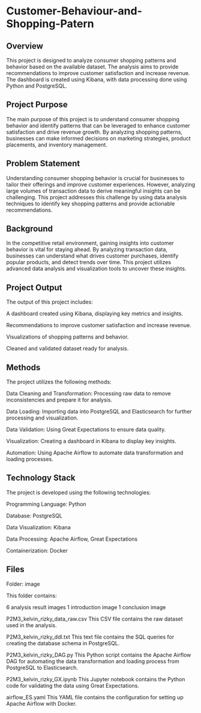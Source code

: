 # Customer-Behaviour-and-Shopping-Patern

## Overview
This project is designed to analyze consumer shopping patterns and behavior based on the available dataset. The analysis aims to provide recommendations to improve customer satisfaction and increase revenue. The dashboard is created using Kibana, with data processing done using Python and PostgreSQL.

## Project Purpose
The main purpose of this project is to understand consumer shopping behavior and identify patterns that can be leveraged to enhance customer satisfaction and drive revenue growth. By analyzing shopping patterns, businesses can make informed decisions on marketing strategies, product placements, and inventory management.

## Problem Statement
Understanding consumer shopping behavior is crucial for businesses to tailor their offerings and improve customer experiences. However, analyzing large volumes of transaction data to derive meaningful insights can be challenging. This project addresses this challenge by using data analysis techniques to identify key shopping patterns and provide actionable recommendations.

## Background
In the competitive retail environment, gaining insights into customer behavior is vital for staying ahead. By analyzing transaction data, businesses can understand what drives customer purchases, identify popular products, and detect trends over time. This project utilizes advanced data analysis and visualization tools to uncover these insights.

## Project Output
The output of this project includes:

A dashboard created using Kibana, displaying key metrics and insights.

Recommendations to improve customer satisfaction and increase revenue.

Visualizations of shopping patterns and behavior.

Cleaned and validated dataset ready for analysis.

## Methods
The project utilizes the following methods:

Data Cleaning and Transformation: Processing raw data to remove inconsistencies and prepare it for analysis.

Data Loading: Importing data into PostgreSQL and Elasticsearch for further processing and visualization.

Data Validation: Using Great Expectations to ensure data quality.

Visualization: Creating a dashboard in Kibana to display key insights.

Automation: Using Apache Airflow to automate data transformation and loading processes.

## Technology Stack
The project is developed using the following technologies:

Programming Language: Python

Database: PostgreSQL

Data Visualization: Kibana

Data Processing: Apache Airflow, Great Expectations


Containerization: Docker

## Files

Folder: image

This folder contains:

6 analysis result images
1 introduction image
1 conclusion image

P2M3_kelvin_rizky_data_raw.csv
This CSV file contains the raw dataset used in the analysis.

P2M3_kelvin_rizky_ddl.txt
This text file contains the SQL queries for creating the database schema in PostgreSQL.

P2M3_kelvin_rizky_DAG.py
This Python script contains the Apache Airflow DAG for automating the data transformation and loading process from PostgreSQL to Elasticsearch.

P2M3_kelvin_rizky_GX.ipynb
This Jupyter notebook contains the Python code for validating the data using Great Expectations.

airflow_ES.yaml
This YAML file contains the configuration for setting up Apache Airflow with Docker.
